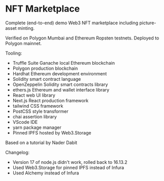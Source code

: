 # NFT Marketplace

Complete (end-to-end) demo Web3 NFT marketplace including picture-asset minting.

Verified on Polygon Mumbai and Ethereum Ropsten testnets. Deployed to Polygon mainnet.

Tooling:

- Truffle Suite Ganache local Ethereum blockchain
- Polygon production blockchain
- Hardhat Ethereum development environment
- Solidity smart contract language
- OpenZeppelin Solidity smart contracts library
- ethers.js Ethereum and wallet interface library
- React web UI library
- Next.js React production framework
- tailwind CSS framework
- PostCSS style transformer
- chai assertion library
- VScode IDE
- yarn package manager
- Pinned IPFS hosted by Web3.Storage

Based on a tutorial by Nader Dabit

Changelog:

- Version 17 of node.js didn't work, rolled back to 16.13.2
- Used Web3.Storage for pinned IPFS instead of Infura
- Used Alchemy instead of Infura

